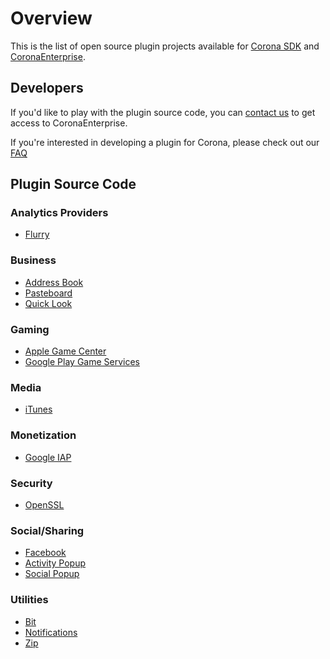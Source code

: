 # Overview

This is the list of open source plugin projects available for [Corona SDK](https://coronalabs.com/corona) and [CoronaEnterprise](https://coronalabs.com/products/enterprise/).

## Developers

If you'd like to play with the plugin source code, you can [contact us](https://coronalabs.com/products/contact/) to get access to CoronaEnterprise.

If you're interested in developing a plugin for Corona, please check out our [FAQ](https://coronalabs.com/pluginfaq/)


## Plugin Source Code

### Analytics Providers

* [Flurry](https://github.com/coronalabs/plugins-source-analytics-flurry)

### Business

* [Address Book](https://github.com/coronalabs/plugins-source-native-popup-addressbook)
* [Pasteboard](https://github.com/coronalabs/plugins-source-pasteboard)
* [Quick Look](https://github.com/coronalabs/plugins-source-native-popup-quicklook)

### Gaming

* [Apple Game Center](https://github.com/coronalabs/plugins-source-gamenetwork-apple)
* [Google Play Game Services](https://github.com/coronalabs/plugins-source-gamenetwork-google)

### Media

* [iTunes](https://github.com/coronalabs/plugins-source-itunes)

### Monetization

* [Google IAP](https://github.com/coronalabs/plugins-source-google-iap-v3)

### Security

* [OpenSSL](https://github.com/coronalabs/plugins-source-openssl) 

### Social/Sharing

* [Facebook](https://github.com/coronalabs/plugins-source-facebook)
* [Activity Popup](https://github.com/coronalabs/plugins-source-native-popup-activity)
* [Social Popup](https://github.com/coronalabs/plugins-source-native-popup-social)

### Utilities

* [Bit](https://github.com/coronalabs/plugins-source-bit)
* [Notifications](https://github.com/coronalabs/plugins-source-notifications)
* [Zip](https://github.com/coronalabs/plugins-source-zip)